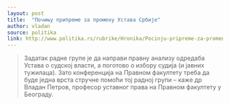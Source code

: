 ```yaml
---
layout: post
title:  "Почињу припреме за промену Устава Србије"
author: vladan
source: politika
link: http://www.politika.rs/rubrike/Hronika/Pocinju-pripreme-za-promenu-Ustava-Srbije-i276710.sr.html
---
```


>  Задатак радне групе је да направи правну анализу одредаба Устава о судској власти, а поготово о избору судија (и јавних тужилаца). Зато конференција на Правном факултету треба да буде једна врста стручне помоћи тој радној групи – каже др Владан Петров, професор уставног права на Правном факултету у Београду.

